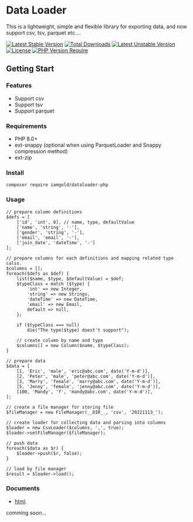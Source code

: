 # Data Loader
This is a lightweight, simple and flexible library for exporting data, and now support csv, tsv, parquet etc....

[![Latest Stable Version](http://poser.pugx.org/iamgold/dataloader-php/v)](https://packagist.org/packages/iamgold/dataloader-php) [![Total Downloads](http://poser.pugx.org/iamgold/dataloader-php/downloads)](https://packagist.org/packages/iamgold/dataloader-php) [![Latest Unstable Version](http://poser.pugx.org/iamgold/dataloader-php/v/unstable)](https://packagist.org/packages/iamgold/dataloader-php) [![License](http://poser.pugx.org/iamgold/dataloader-php/license)](https://packagist.org/packages/iamgold/dataloader-php) [![PHP Version Require](http://poser.pugx.org/iamgold/dataloader-php/require/php)](https://packagist.org/packages/iamgold/dataloader-php)

## Getting Start
### Features
- Support csv
- Support tsv
- Support parquet
### Requirements
- PHP 8.0+
- ext-snappy (optional when using ParquetLoader and Snappy compression method)
- ext-zip
### Install
```php=
composer require iamgold/dataloader-php
```
### Usage
```php=
// prepare column definitions
$defs = [
    ['id', 'int', 0], // name, type, defaultValue
    ['name', 'string', '-'],
    ['gender', 'string', '-'],
    ['email', 'email', '-'],
    ['join_date', 'dateTime', '-']
];

// prepare columns for each definitions and mapping related type calss.
$columns = [];
foreach($defs as $def) {
    list($name, $type, $defaultValue) = $def;
    $typeClass = match ($type) {
        'int' => new Integer,
        'string' => new Strings,
        'dateTime' => new DateTime,
        'email' => new Email,
        default => null,
    };

    if ($typeClass === null)
        die("The type($type) doest't support");

    // create column by name and type
    $columns[] = new Column($name, $typeClass);
}

// prepare data
$data = [
    [1, 'Eric', 'male', 'eric@abc.com', date('Y-m-d')],
    [2, 'Peter', 'male', 'peter@abc.com', date('Y-m-d')],
    [3, 'Marry', 'female', 'marry@abc.com', date('Y-m-d')],
    [5, 'Jenny', 'female', 'jenny@abc.com', date('Y-m-d')],
    [100, 'Mandy', 'f', 'mandy@abc.com', date('Y-m-d')],
];

// create a file manager for storing file
$fileManager = new FileManager(__DIR__, 'csv', '20221113_');

// create loader for collecting data and parsing into columns
$loader = new CsvLoader($columns, ',', true);
$loader->setFileManager($fileManager);

// push data
foreach($data as $r) {
    $loader->push($r, false);
}

// load by file manager
$result = $loader->load();
```
### Documents

- [html](https://github.com/iamgold/dataloader-php/tree/main/docs).

comming soon...

